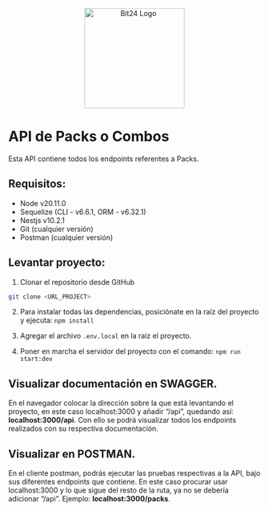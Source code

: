 <p style="text-align: center">
  <a href="https://bit24.pe/" target="blank">
    <img
      src="https://bit24.pe/_next/image?url=%2F_next%2Fstatic%2Fmedia%2Flogo.36dbb0f3.png&w=3840&q=75"
      width="200"
      alt="Bit24 Logo"
    />
  </a>
</p>

# API de Packs o Combos

Esta API contiene todos los endpoints referentes a Packs.

## Requisitos:

- Node v20.11.0
- Sequelize (CLI - v6.6.1, ORM - v6.32.1)
- Nestjs v10.2.1
- Git (cualquier versión)
- Postman (cualquier versión)

## Levantar proyecto:

1. Clonar el repositorio desde GitHub

```bash
git clone <URL_PROJECT>
```

2. Para instalar todas las dependencias, posiciónate en la raíz del proyecto y ejecuta:
   ```npm install```

3. Agregar el archivo ```.env.local``` en la raíz el proyecto.

4. Poner en marcha el servidor del proyecto con el comando:
   ```npm run start:dev```

## Visualizar documentación en SWAGGER.

En el navegador colocar la dirección sobre la que está levantando el proyecto, en este caso localhost:3000 y añadir “/api”, quedando así: **localhost:3000/api**. Con ello se podrá visualizar todos los endpoints realizados con su respectiva documentación.

## Visualizar en POSTMAN.

En el cliente postman, podrás ejecutar las pruebas respectivas a la API, bajo sus diferentes endpoints que contiene. En este caso procurar usar localhost:3000 y lo que sigue del resto de la ruta, ya no se debería adicionar “/api”. Ejemplo: **localhost:3000/packs**. 
